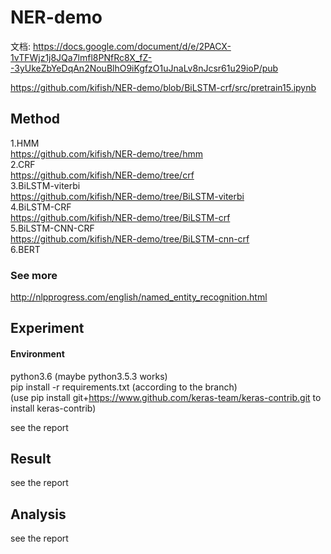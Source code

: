 # NER-demo

文档:
https://docs.google.com/document/d/e/2PACX-1vTFWjz1j8JQa7lmfl8PNfRc8X_fZ--3yUkeZbYeDqAn2NouBlhO9iKgfzO1uJnaLv8nJcsr61u29ioP/pub


https://github.com/kifish/NER-demo/blob/BiLSTM-crf/src/pretrain15.ipynb

## Method
1.HMM  
https://github.com/kifish/NER-demo/tree/hmm  
2.CRF  
https://github.com/kifish/NER-demo/tree/crf  
3.BiLSTM-viterbi  
https://github.com/kifish/NER-demo/tree/BiLSTM-viterbi  
4.BiLSTM-CRF  
https://github.com/kifish/NER-demo/tree/BiLSTM-crf  
5.BiLSTM-CNN-CRF   
https://github.com/kifish/NER-demo/tree/BiLSTM-cnn-crf  
6.BERT


### See more
http://nlpprogress.com/english/named_entity_recognition.html


## Experiment
#### Environment
python3.6 (maybe python3.5.3 works)      
pip install -r requirements.txt (according to the branch)      
(use pip install git+https://www.github.com/keras-team/keras-contrib.git to install keras-contrib)     

see the report
## Result
see the report


## Analysis
see the report
